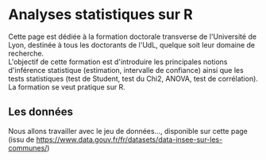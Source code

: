 # Analyses statistiques sur R

Cette page est dédiée à la formation doctorale transverse de l'Université de Lyon, destinée à tous les doctorants de l'UdL, quelque soit leur domaine de recherche.\
L'objectif de cette formation est d'introduire les principales notions d'inférence statistique (estimation, intervalle de confiance) ainsi que les tests statistiques (test de Student, test du Chi2, ANOVA, test de corrélation).\
La formation se veut pratique sur R.

## Les données
Nous allons travailler avec le jeu de données..., disponible sur cette page (issu de https://www.data.gouv.fr/fr/datasets/data-insee-sur-les-communes/)
